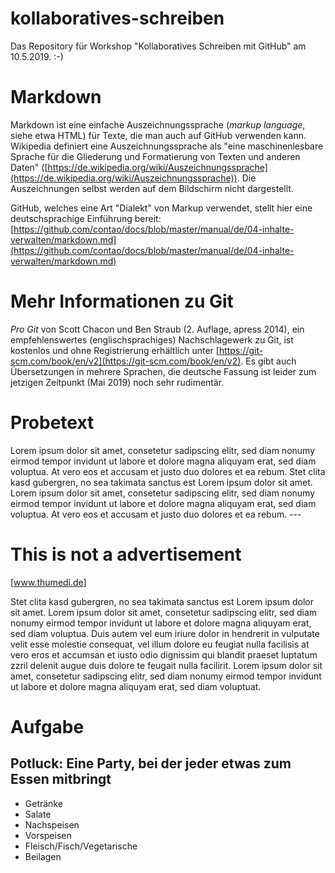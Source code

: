 # kollaboratives-schreiben
Das Repository für Workshop "Kollaboratives Schreiben mit GitHub" am 10.5.2019. :-)

# Markdown

Markdown ist eine einfache Auszeichnungssprache (*markup language*, siehe etwa HTML) für Texte, die man auch auf GitHub verwenden kann. Wikipedia definiert eine Auszeichnungssprache als "eine maschinenlesbare Sprache für die Gliederung und Formatierung von Texten und anderen Daten" ([https://de.wikipedia.org/wiki/Auszeichnungssprache](https://de.wikipedia.org/wiki/Auszeichnungssprache)). Die Auszeichnungen selbst werden auf dem Bildschirm nicht dargestellt.

GitHub, welches eine Art "Dialekt" von Markup verwendet, stellt hier eine deutschsprachige Einführung bereit: [https://github.com/contao/docs/blob/master/manual/de/04-inhalte-verwalten/markdown.md](https://github.com/contao/docs/blob/master/manual/de/04-inhalte-verwalten/markdown.md)

# Mehr Informationen zu Git

*Pro Git* von Scott Chacon und Ben Straub (2. Auflage, apress 2014), ein empfehlenswertes (englischsprachiges) Nachschlagewerk zu Git, ist kostenlos und ohne Registrierung erhältlich unter [https://git-scm.com/book/en/v2](https://git-scm.com/book/en/v2). Es gibt auch Übersetzungen in mehrere Sprachen, die deutsche Fassung ist leider zum jetzigen Zeitpunkt (Mai 2019) noch sehr rudimentär.

# Probetext

Lorem ipsum dolor sit amet, consetetur sadipscing elitr, sed diam nonumy eirmod tempor invidunt ut labore et dolore magna aliquyam erat, sed diam voluptua. At vero eos et accusam et justo duo dolores et ea rebum. Stet clita kasd gubergren, no sea takimata sanctus est Lorem ipsum dolor sit amet. Lorem ipsum dolor sit amet, consetetur sadipscing elitr, sed diam nonumy eirmod tempor invidunt ut labore et dolore magna aliquyam erat, sed diam voluptua. At vero eos et accusam et justo duo dolores et ea rebum. --- 

# This is not a advertisement 
[www.thumedi.de]

Stet clita kasd gubergren, no sea takimata sanctus est Lorem ipsum dolor sit amet. Lorem ipsum dolor sit amet, consetetur sadipscing elitr, sed diam nonumy eirmod tempor invidunt ut labore et dolore magna aliquyam erat, sed diam voluptua. Duis autem vel eum iriure dolor in hendrerit in vulputate velit esse molestie consequat, vel illum dolore eu feugiat nulla facilisis at vero eros et accumsan et iusto odio dignissim qui blandit praeset luptatum zzril delenit augue duis dolore te feugait nulla facilirit. Lorem ipsum dolor sit amet, consetetur sadipscing elitr, sed diam nonumy eirmod tempor invidunt ut labore et dolore magna aliquyam erat, sed diam voluptuat.

# Aufgabe

## Potluck: Eine Party, bei der jeder etwas zum Essen mitbringt

- Getränke
- Salate
- Nachspeisen
- Vorspeisen
- Fleisch/Fisch/Vegetarische
- Beilagen
